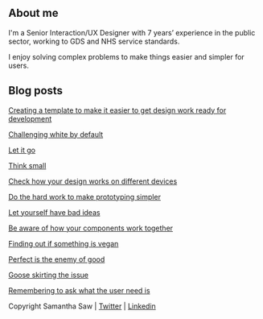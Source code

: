 <h2>About me</h2> 

<p>I'm a Senior Interaction/UX Designer with 7 years’ experience in the public sector, working to GDS and NHS service standards.
</p>

<p>I enjoy solving complex problems to make things easier and simpler for users.</p>


<h2>Blog posts</h2> 

<a href="creating-a-template.html">Creating a template to make it easier to get design work ready for development</a>

<a href="challenging-white-by-default.html">Challenging white by default</a>

<a href="let-it-go.html">Let it go</a>

<a href="think-small.html">Think small</a>

<a href="check-how-your-design-works-on-different-devices.html">Check how your design works on different devices</a>

<a href="do-the-hard-work-to-make-prototyping-simpler.html">Do the hard work to make prototyping simpler</a>

<a href="let-yourself-have-bad-ideas.html">Let yourself have bad ideas</a>

<a href="be-aware-of-how-components-work-together.html">Be aware of how your components work together</a>

<a href="finding-out-if-something-is-vegan.html">Finding out if something is vegan</a>

<a href="perfect-is-the-enemy-of-good.html">Perfect is the enemy of good</a>

<a href="goose-skirting-the-issue.html">Goose skirting the issue</a>

<a href="remembering-to-ask-what-the-user-need-is.html">Remembering to ask what the user need is</a>


<nav class="pagination">
    </nav>
    
<p>
Copyright Samantha Saw
|
<a href="https://twitter.com/samantharosesaw/">Twitter</a> 
|   
<a href="https://www.linkedin.com/in/samantha-saw/">Linkedin</a>
</p>
